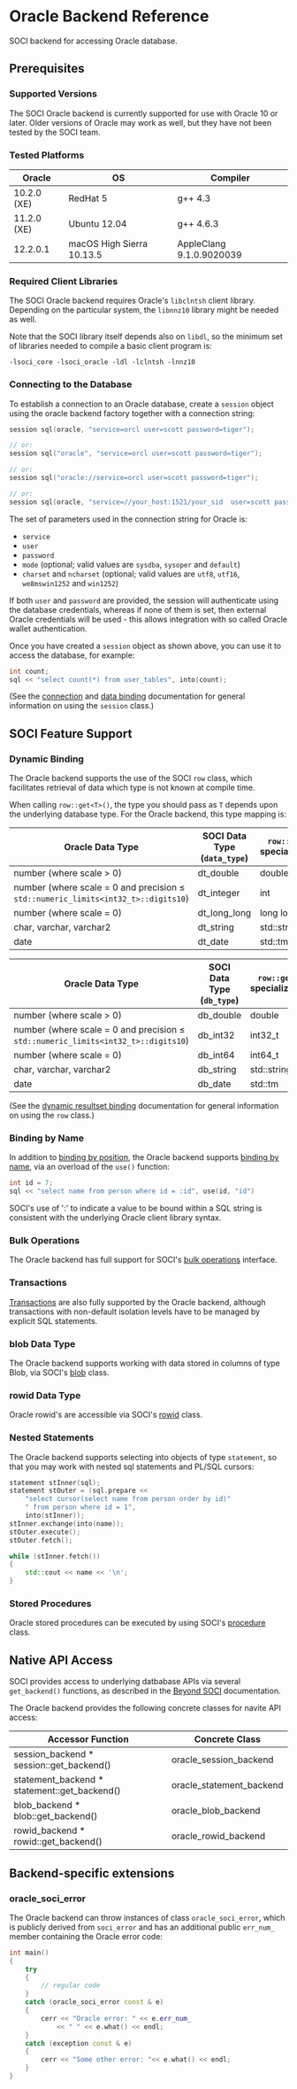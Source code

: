 # Oracle Backend Reference

SOCI backend for accessing Oracle database.

## Prerequisites

### Supported Versions

The SOCI Oracle backend is currently supported for use with Oracle 10 or later.
Older versions of Oracle may work as well, but they have not been tested by the SOCI team.

### Tested Platforms

|Oracle|OS|Compiler|
|--- |--- |--- |
|10.2.0 (XE)|RedHat 5|g++ 4.3|
|11.2.0 (XE)|Ubuntu 12.04|g++ 4.6.3|
|12.2.0.1|macOS High Sierra 10.13.5|AppleClang 9.1.0.9020039|

### Required Client Libraries

The SOCI Oracle backend requires Oracle's `libclntsh` client library. Depending on the particular system, the `libnnz10` library might be needed as well.

Note that the SOCI library itself depends also on `libdl`, so the minimum set of libraries needed to compile a basic client program is:

```console
-lsoci_core -lsoci_oracle -ldl -lclntsh -lnnz10
```

### Connecting to the Database

To establish a connection to an Oracle database, create a `session` object using the oracle backend factory together with a connection string:

```cpp
session sql(oracle, "service=orcl user=scott password=tiger");

// or:
session sql("oracle", "service=orcl user=scott password=tiger");

// or:
session sql("oracle://service=orcl user=scott password=tiger");

// or:
session sql(oracle, "service=//your_host:1521/your_sid  user=scott password=tiger");
```

The set of parameters used in the connection string for Oracle is:

* `service`
* `user`
* `password`
* `mode` (optional; valid values are `sysdba`, `sysoper` and `default`)
* `charset` and `ncharset` (optional; valid values are `utf8`, `utf16`, `we8mswin1252` and `win1252`)

If both `user` and `password` are provided, the session will authenticate using the database credentials, whereas if none of them is set, then external Oracle credentials will be used - this allows integration with so called Oracle wallet authentication.

Once you have created a `session` object as shown above, you can use it to access the database, for example:

```cpp
int count;
sql << "select count(*) from user_tables", into(count);
```

(See the [connection](../connections.md) and [data binding](../binding.md) documentation for general information on using the `session` class.)

## SOCI Feature Support

### Dynamic Binding

The Oracle backend supports the use of the SOCI `row` class, which facilitates retrieval of data which type is not known at compile time.

When calling `row::get<T>()`, the type you should pass as `T` depends upon the underlying database type. For the Oracle backend, this type mapping is:

| Oracle Data Type                                                                  | SOCI Data Type (`data_type`) | `row::get<T>` specializations |
| --------------------------------------------------------------------------------- | ---------------------------- | ----------------------------- |
| number (where scale > 0)                                                          | dt_double                    | double                        |
| number (where scale = 0 and precision ≤ `std::numeric_limits<int32_t>::digits10`) | dt_integer                   | int                           |
| number (where scale = 0)                                                          | dt_long_long                 | long long                     |
| char, varchar, varchar2                                                           | dt_string                    | std::string                   |
| date                                                                              | dt_date                      | std::tm                       |

| Oracle Data Type                                                                  | SOCI Data Type (`db_type`)   | `row::get<T>` specializations |
| --------------------------------------------------------------------------------- | ---------------------------- | ----------------------------- |
| number (where scale > 0)                                                          | db_double                    | double                        |
| number (where scale = 0 and precision ≤ `std::numeric_limits<int32_t>::digits10`) | db_int32                     | int32_t                       |
| number (where scale = 0)                                                          | db_int64                     | int64_t                       |
| char, varchar, varchar2                                                           | db_string                    | std::string                   |
| date                                                                              | db_date                      | std::tm                       |

(See the [dynamic resultset binding](../types.md#dynamic-binding) documentation for general information on using the `row` class.)

### Binding by Name

In addition to [binding by position](../binding.md#binding-by-position), the Oracle backend supports [binding by name](../binding.md#binding-by-name), via an overload of the `use()` function:

```cpp
int id = 7;
sql << "select name from person where id = :id", use(id, "id")
```

SOCI's use of ':' to indicate a value to be bound within a SQL string is
consistent with the underlying Oracle client library syntax.

### Bulk Operations

The Oracle backend has full support for SOCI's [bulk operations](../binding.md#bulk-operations) interface.

### Transactions

[Transactions](../transactions.md) are also fully supported by
the Oracle backend, although transactions with non-default isolation levels
have to be managed by explicit SQL statements.

### blob Data Type

The Oracle backend supports working with data stored in columns of type Blob, via SOCI's [blob](../lobs.md) class.

### rowid Data Type

Oracle rowid's are accessible via SOCI's [rowid](../api/client.md#class-rowid) class.

### Nested Statements

The Oracle backend supports selecting into objects of type `statement`, so that you may work with nested sql statements and PL/SQL cursors:

```cpp
statement stInner(sql);
statement stOuter = (sql.prepare <<
    "select cursor(select name from person order by id)"
    " from person where id = 1",
    into(stInner));
stInner.exchange(into(name));
stOuter.execute();
stOuter.fetch();

while (stInner.fetch())
{
    std::cout << name << '\n';
}
```

### Stored Procedures

Oracle stored procedures can be executed by using SOCI's [procedure](../procedures.md) class.

## Native API Access

SOCI provides access to underlying datbabase APIs via several `get_backend()` functions, as described in the [Beyond SOCI](../beyond.md) documentation.

The Oracle backend provides the following concrete classes for navite API access:

|Accessor Function|Concrete Class|
|--- |--- |
|session_backend * session::get_backend()|oracle_session_backend|
|statement_backend * statement::get_backend()|oracle_statement_backend|
|blob_backend * blob::get_backend()|oracle_blob_backend|
|rowid_backend * rowid::get_backend()|oracle_rowid_backend|

## Backend-specific extensions

### oracle_soci_error

The Oracle backend can throw instances of class `oracle_soci_error`, which is publicly derived from `soci_error` and has an additional public `err_num_` member containing the Oracle error code:

```cpp
int main()
{
    try
    {
        // regular code
    }
    catch (oracle_soci_error const & e)
    {
        cerr << "Oracle error: " << e.err_num_
            << " " << e.what() << endl;
    }
    catch (exception const & e)
    {
        cerr << "Some other error: "<< e.what() << endl;
    }
}
```
